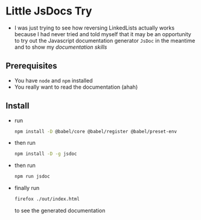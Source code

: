 # Little JsDocs Try

* I was just trying to see how reversing LinkedLists actually works because I had never tried and told myself that it may be an opportunity to try out the Javascript documentation generator ```JsDoc``` in the meantime and to show my *documentation skills*

## Prerequisites

* You have ```node``` and ```npm``` installed
* You really want to read the documentation (ahah)

## Install

* run 
    ```bash 
    npm install -D @babel/core @babel/register @babel/preset-env 
    ```

* then run 
    ```bash 
    npm install -D -g jsdoc 
    ```
* then run 
    ```bash 
    npm run jsdoc 
    ```

* finally run 
    ```bash 
    firefox ./out/index.html
    ```
    to see the generated documentation

